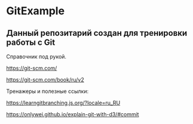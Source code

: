 # GitExample

## Данный репозитарий создан для тренировки работы с Git
Справочник под рукой. 

https://git-scm.com/ 

https://git-scm.com/book/ru/v2 

Тренажеры и полезные ссылки:

https://learngitbranching.js.org/?locale=ru_RU

https://onlywei.github.io/explain-git-with-d3/#commit









